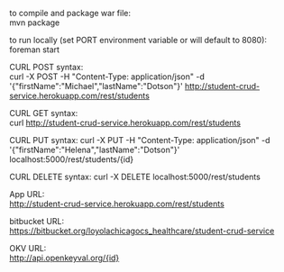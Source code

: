 to compile and package war file:  
mvn package

to run locally (set PORT environment variable or will default to 8080):  
foreman start

CURL POST syntax:  
curl -X POST -H "Content-Type: application/json" -d '{"firstName":"Michael","lastName":"Dotson"}' http://student-crud-service.herokuapp.com/rest/students

CURL GET syntax:  
curl http://student-crud-service.herokuapp.com/rest/students

CURL PUT syntax:
curl -X PUT -H "Content-Type: application/json" -d '{"firstName":"Helena","lastName":"Dotson"}' localhost:5000/rest/students/{id}

CURL DELETE syntax:
curl -X DELETE localhost:5000/rest/students

App URL:  
http://student-crud-service.herokuapp.com/rest/students

bitbucket URL:  
https://bitbucket.org/loyolachicagocs_healthcare/student-crud-service

OKV URL:  
http://api.openkeyval.org/{id}
